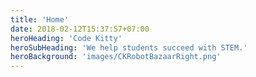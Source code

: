 ```yaml
---
title: 'Home'
date: 2018-02-12T15:37:57+07:00
heroHeading: 'Code Kitty'
heroSubHeading: 'We help students succeed with STEM.'
heroBackground: 'images/CKRobotBazaarRight.png'
---
```

